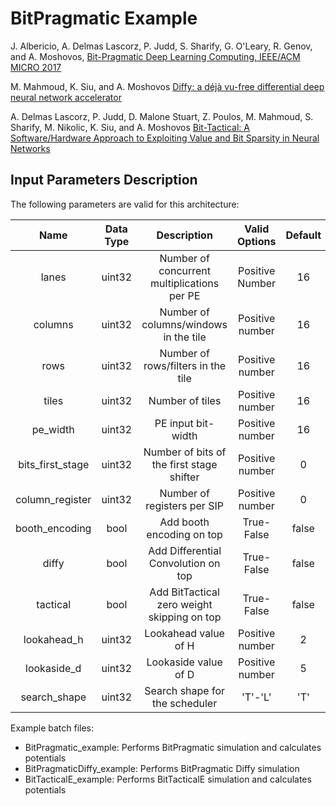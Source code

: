 # BitPragmatic Example

J. Albericio, A. Delmas Lascorz, P. Judd, S. Sharify, G. O'Leary, R. Genov, and A. Moshovos, 
[Bit-Pragmatic Deep Learning Computing, IEEE/ACM MICRO 2017](https://dl.acm.org/citation.cfm?id=3123982)

M. Mahmoud, K. Siu, and A. Moshovos 
[Diffy: a déjà vu-free differential deep neural network accelerator](https://dl.acm.org/doi/10.1109/MICRO.2018.00020)

A. Delmas Lascorz, P. Judd, D. Malone Stuart, Z. Poulos, M. Mahmoud, S. Sharify, M. Nikolic, K. Siu, and A. Moshovos
[Bit-Tactical: A Software/Hardware Approach to Exploiting Value and Bit Sparsity in Neural Networks](https://dl.acm.org/citation.cfm?id=3304041)


## Input Parameters Description   

The following parameters are valid for this architecture:

| Name | Data Type | Description | Valid Options | Default |
|:---:|:---:|:---:|:---:|:---:|
| lanes | uint32 | Number of concurrent multiplications per PE | Positive Number | 16 |
| columns | uint32 | Number of columns/windows in the tile | Positive number | 16 |
| rows | uint32 | Number of rows/filters in the tile | Positive number | 16 |
| tiles | uint32 | Number of tiles | Positive number | 16 |
| pe_width | uint32 | PE input bit-width | Positive number | 16 |
| bits_first_stage | uint32 | Number of bits of the first stage shifter | Positive number | 0 |
| column_register | uint32 | Number of registers per SIP | Positive number | 0 |
| booth_encoding | bool | Add booth encoding on top | True-False | false |
| diffy | bool | Add Differential Convolution on top | True-False | false |
| tactical | bool | Add BitTactical zero weight skipping on top | True-False | false |
| lookahead_h | uint32 | Lookahead value of H | Positive number | 2 |
| lookaside_d | uint32 | Lookaside value of D | Positive number | 5 |
| search_shape | uint32 | Search shape for the scheduler | 'T'-'L' | 'T' |

Example batch files:

*   BitPragmatic_example: Performs BitPragmatic simulation and calculates potentials 
*   BitPragmaticDiffy_example: Performs BitPragmatic Diffy simulation 
*   BitTacticalE_example: Performs BitTacticalE simulation and calculates potentials 
